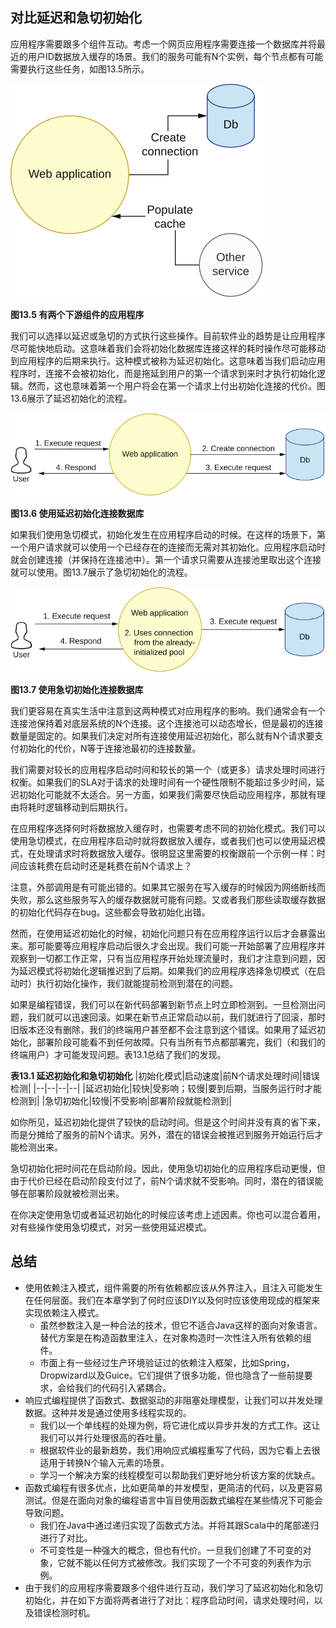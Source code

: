 ## 对比延迟和急切初始化

应用程序需要跟多个组件互动。考虑一个网页应用程序需要连接一个数据库并将最近的用户ID数据放入缓存的场景。我们的服务可能有N个实例，每个节点都有可能需要执行这些任务，如图13.5所示。

![13.5](13-5.svg)

**图13.5 有两个下游组件的应用程序**

我们可以选择以延迟或急切的方式执行这些操作。目前软件业的趋势是让应用程序尽可能快地启动。这意味着我们会将初始化数据库连接这样的耗时操作尽可能移动到应用程序的后期来执行。这种模式被称为延迟初始化。这意味着当我们启动应用程序时，连接不会被初始化，而是拖延到用户的第一个请求到来时才执行初始化逻辑。然而，这也意味着第一个用户将会在第一个请求上付出初始化连接的代价。图13.6展示了延迟初始化的流程。

![13.6](13-6.svg)

**图13.6 使用延迟初始化连接数据库**

如果我们使用急切模式，初始化发生在应用程序启动的时候。在这样的场景下，第一个用户请求就可以使用一个已经存在的连接而无需对其初始化。应用程序启动时就会创建连接（并保持在连接池中）。第一个请求只需要从连接池里取出这个连接就可以使用。图13.7展示了急切初始化的流程。

![13.7](13-7.svg)

**图13.7 使用急切初始化连接数据库**

我们更容易在真实生活中注意到这两种模式对应用程序的影响。我们通常会有一个连接池保持着对底层系统的N个连接。这个连接池可以动态增长，但是最初的连接数量是固定的。如果我们决定对所有连接使用延迟初始化，那么就有N个请求要支付初始化的代价，N等于连接池最初的连接数量。

我们需要对较长的应用程序启动时间和较长的第一个（或更多）请求处理时间进行权衡。如果我们的SLA对于请求的处理时间有一个硬性限制不能超过多少时间，延迟初始化可能就不太适合。另一方面，如果我们需要尽快启动应用程序，那就有理由将耗时逻辑移动到后期执行。

在应用程序选择何时将数据放入缓存时，也需要考虑不同的初始化模式。我们可以使用急切模式，在应用程序启动时就将数据放入缓存，或者我们也可以使用延迟模式，在处理请求时将数据放入缓存。很明显这里需要的权衡跟前一个示例一样：时间应该耗费在启动时还是耗费在前N个请求上？

注意，外部调用是有可能出错的。如果其它服务在写入缓存的时候因为网络断线而失败，那么这些服务写入的缓存数据就可能有问题。又或者我们那些读取缓存数据的初始化代码存在bug。这些都会导致初始化出错。

然而，在使用延迟初始化的时候，初始化问题只有在应用程序运行以后才会暴露出来。那可能要等应用程序启动后很久才会出现。我们可能一开始部署了应用程序并观察到一切都工作正常，只有当应用程序开始处理流量时，我们才注意到问题，因为延迟模式将初始化逻辑推迟到了后期。如果我们的应用程序选择急切模式（在启动时）执行初始化操作，我们就能提前检测到潜在的问题。

如果是编程错误，我们可以在新代码部署到新节点上时立即检测到。一旦检测出问题，我们就可以迅速回滚。如果在新节点正常启动以前，我们就进行了回滚，那时旧版本还没有删除，我们的终端用户甚至都不会注意到这个错误。如果用了延迟初始化，部署阶段可能看不到任何故障。只有当所有节点都部署完，我们（和我们的终端用户）才可能发现问题。表13.1总结了我们的发现。

**表13.1 延迟初始化和急切初始化**
|初始化模式|启动速度|前N个请求处理时间|错误检测|
|--|--|--|--|
|延迟初始化|较快|受影响；较慢|要到后期，当服务运行时才能检测到|
|急切初始化|较慢|不受影响|部署阶段就能检测到|

如你所见，延迟初始化提供了较快的启动时间。但是这个时间并没有真的省下来，而是分摊给了服务的前N个请求。另外，潜在的错误会被推迟到服务开始运行后才能检测出来。

急切初始化把时间花在启动阶段。因此，使用急切初始化的应用程序启动更慢，但由于代价已经在启动阶段支付过了，前N个请求就不受影响。同时，潜在的错误能够在部署阶段就被检测出来。

在你决定使用急切或者延迟初始化的时候应该考虑上述因素。你也可以混合着用，对有些操作使用急切模式，对另一些使用延迟模式。


## 总结

* 使用依赖注入模式，组件需要的所有依赖都应该从外界注入，且注入可能发生在任何层面。我们在本章学到了何时应该DIY以及何时应该使用现成的框架来实现依赖注入模式。
    * 虽然参数注入是一种合法的技术，但它不适合Java这样的面向对象语言。替代方案是在构造函数里注入，在对象构造时一次性注入所有依赖的组件。
    * 市面上有一些经过生产环境验证过的依赖注入框架，比如Spring，Dropwizard以及Guice。它们提供了很多功能，但也隐含了一些前提要求，会给我们的代码引入紧耦合。
* 响应式编程提供了函数式、数据驱动的非阻塞处理模型，让我们可以并发处理数据。这种并发是通过使用多线程实现的。
    * 我们以一个单线程的处理为例，将它进化成以异步并发的方式工作。这让我们可以并行处理很高的吞吐量。
    * 根据软件业的最新趋势，我们用响应式编程重写了代码，因为它看上去很适用于转换N个输入元素的场景。
    * 学习一个解决方案的线程模型可以帮助我们更好地分析该方案的优缺点。
* 函数式编程有很多优点，比如更简单的并发模型，更简洁的代码，以及更容易测试。但是在面向对象的编程语言中盲目使用函数式编程在某些情况下可能会导致问题。
    * 我们在Java中通过递归实现了函数式方法。并将其跟Scala中的尾部递归进行了对比。
    * 不可变性是一种强大的概念，但也有代价。一旦我们创建了不可变的对象，它就不能以任何方式被修改。我们实现了一个不可变的列表作为示例。
* 由于我们的应用程序需要跟多个组件进行互动，我们学习了延迟初始化和急切初始化，并在如下方面将两者进行了对比：程序启动时间，请求处理时间，以及错误检测时机。